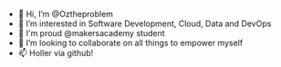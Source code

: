 - 👋 Hi, I’m @Oztheproblem 
- 👀 I’m interested in Software Development, Cloud, Data and DevOps
- 🌱 I'm proud @makersacademy student 
- 💞️ I’m looking to collaborate on all things to empower myself
- 📫 Holler via github!

<!---
Oztheproblem/Oztheproblem is a ✨ special ✨ repository because its `README.md` (this file) appears on your GitHub profile.
You can click the Preview link to take a look at your changes.
--->
